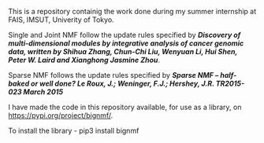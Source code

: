 This is a repository containig the work done during my summer internship at FAIS, IMSUT, Univerity of Tokyo.

Single and Joint NMF follow the update rules specified by ***Discovery of multi-dimensional modules by integrative analysis of cancer genomic data, written by Shihua Zhang, Chun-Chi Liu, Wenyuan Li, Hui Shen, Peter W. Laird and Xianghong Jasmine Zhou***.

Sparse NMF follows the update rules specified by ***Sparse NMF – half-baked or well done? Le Roux, J.; Weninger, F.J.; Hershey, J.R. TR2015-023 March 2015***

I have made the code in this repository available, for use as a library, on https://pypi.org/project/bignmf/.

To install the library -
  pip3 install bignmf
